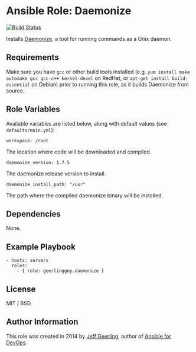 # Ansible Role: Daemonize

[![Build Status](https://travis-ci.com/geerlingguy/ansible-role-daemonize.svg?branch=master)](https://travis-ci.com/geerlingguy/ansible-role-daemonize)

Installs [Daemonize](http://software.clapper.org/daemonize/), a tool for running commands as a Unix daemon.

## Requirements

Make sure you have `gcc` or other build tools installed (e.g. `yum install make automake gcc gcc-c++ kernel-devel` on RedHat, or `apt-get install build-essential` on Debian) prior to running this role, as it builds Daemonize from source.

## Role Variables

Available variables are listed below, along with default values (see `defaults/main.yml`):

    workspace: /root

The location where code will be downloaded and compiled.

    daemonize_version: 1.7.5

The daemonize release version to install.

    daemonize_install_path: "/usr"

The path where the compiled daemonize binary will be installed.

## Dependencies

None.

## Example Playbook

    - hosts: servers
      roles:
        - { role: geerlingguy.daemonize }

## License

MIT / BSD

## Author Information

This role was created in 2014 by [Jeff Geerling](https://www.jeffgeerling.com/), author of [Ansible for DevOps](https://www.ansiblefordevops.com/).
